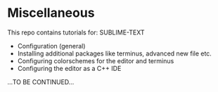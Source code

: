 # Miscellaneous
This repo contains tutorials for:
SUBLIME-TEXT
- Configuration (general)
- Installing additional packages like terminus, advanced new file etc.
- Configuring colorschemes for the editor and terminus
- Configuring the editor as a C++ IDE

...TO BE CONTINUED...

